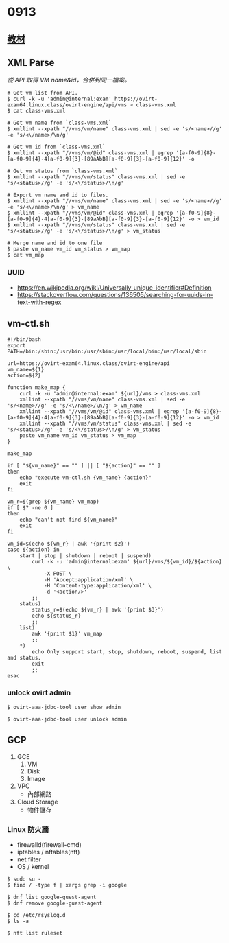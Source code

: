 # 0913

## [教材](https://hackmd.io/@esys/rJyWUgcND)

## XML Parse
*從 API 取得 VM name&id，合併到同一檔案。*
```shell
# Get vm list from API.
$ curl -k -u 'admin@internal:exam' https://ovirt-exam64.linux.class/ovirt-engine/api/vms > class-vms.xml
$ cat class-vms.xml 

# Get vm name from `class-vms.xml`
$ xmllint --xpath "//vms/vm/name" class-vms.xml | sed -e 's/<name>//g' -e 's/<\/name>/\n/g'

# Get vm id from `class-vms.xml`
$ xmllint --xpath "//vms/vm/@id" class-vms.xml | egrep '[a-f0-9]{8}-[a-f0-9]{4}-4[a-f0-9]{3}-[89aAbB][a-f0-9]{3}-[a-f0-9]{12}' -o

# Get vm status from `class-vms.xml`
$ xmllint --xpath "//vms/vm/status" class-vms.xml | sed -e 's/<status>//g' -e 's/<\/status>/\n/g'

# Export vm name and id to files.
$ xmllint --xpath "//vms/vm/name" class-vms.xml | sed -e 's/<name>//g' -e 's/<\/name>/\n/g' > vm_name
$ xmllint --xpath "//vms/vm/@id" class-vms.xml | egrep '[a-f0-9]{8}-[a-f0-9]{4}-4[a-f0-9]{3}-[89aAbB][a-f0-9]{3}-[a-f0-9]{12}' -o > vm_id
$ xmllint --xpath "//vms/vm/status" class-vms.xml | sed -e 's/<status>//g' -e 's/<\/status>/\n/g' > vm_status

# Merge name and id to one file
$ paste vm_name vm_id vm_status > vm_map
$ cat vm_map
```

### UUID
- https://en.wikipedia.org/wiki/Universally_unique_identifier#Definition
- https://stackoverflow.com/questions/136505/searching-for-uuids-in-text-with-regex

## vm-ctl.sh
```shell
#!/bin/bash
export PATH=/bin:/sbin:/usr/bin:/usr/sbin:/usr/local/bin:/usr/local/sbin

url=https://ovirt-exam64.linux.class/ovirt-engine/api
vm_name=${1}
action=${2}

function make_map {
    curl -k -u 'admin@internal:exam' ${url}/vms > class-vms.xml
    xmllint --xpath "//vms/vm/name" class-vms.xml | sed -e 's/<name>//g' -e 's/<\/name>/\n/g' > vm_name
    xmllint --xpath "//vms/vm/@id" class-vms.xml | egrep '[a-f0-9]{8}-[a-f0-9]{4}-4[a-f0-9]{3}-[89aAbB][a-f0-9]{3}-[a-f0-9]{12}' -o > vm_id
    xmllint --xpath "//vms/vm/status" class-vms.xml | sed -e 's/<status>//g' -e 's/<\/status>/\n/g' > vm_status
    paste vm_name vm_id vm_status > vm_map
}

make_map

if [ "${vm_name}" == "" ] || [ "${action}" == "" ]
then
    echo "execute vm-ctl.sh {vm_name} {action}"
    exit
fi

vm_r=$(grep ${vm_name} vm_map)
if [ $? -ne 0 ]
then
    echo "can't not find ${vm_name}"
    exit
fi
    
vm_id=$(echo ${vm_r} | awk '{print $2}')
case ${action} in
    start | stop | shutdown | reboot | suspend)
        curl -k -u 'admin@internal:exam' ${url}/vms/${vm_id}/${action} \
            -X POST \
            -H 'Accept:application/xml' \
            -H 'Content-type:application/xml' \
            -d '<action/>'
        ;;
    status)
        status_r=$(echo ${vm_r} | awk '{print $3}')
        echo ${status_r}
        ;;
    list)
        awk '{print $1}' vm_map
        ;;
    *)
        echo Only support start, stop, shutdown, reboot, suspend, list and status.
        exit 
        ;;
esac
```

### unlock ovirt admin
```shell
$ ovirt-aaa-jdbc-tool user show admin

$ ovirt-aaa-jdbc-tool user unlock admin
```

## GCP
1. GCE
    1. VM
    2. Disk
    3. Image
2. VPC
    - 內部網路
3. Cloud Storage
    - 物件儲存

### Linux 防火牆
- firewalld(firewall-cmd)
- iptables / nftables(nft)
- net filter 
- OS / kernel

```shell
$ sudo su -
$ find / -type f | xargs grep -i google

$ dnf list google-guest-agent
$ dnf remove google-guest-agent

$ cd /etc/rsyslog.d
$ ls -a

$ nft list ruleset
```